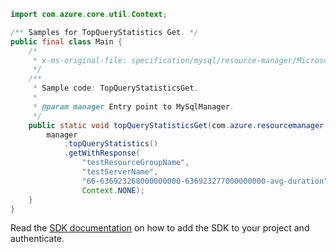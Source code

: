 ```java
import com.azure.core.util.Context;

/** Samples for TopQueryStatistics Get. */
public final class Main {
    /*
     * x-ms-original-file: specification/mysql/resource-manager/Microsoft.DBforMySQL/stable/2018-06-01/examples/TopQueryStatisticsGet.json
     */
    /**
     * Sample code: TopQueryStatisticsGet.
     *
     * @param manager Entry point to MySqlManager.
     */
    public static void topQueryStatisticsGet(com.azure.resourcemanager.mysql.MySqlManager manager) {
        manager
            .topQueryStatistics()
            .getWithResponse(
                "testResourceGroupName",
                "testServerName",
                "66-636923268000000000-636923277000000000-avg-duration",
                Context.NONE);
    }
}
```

Read the [SDK documentation](https://github.com/Azure/azure-sdk-for-java/blob/azure-resourcemanager-mysql_1.0.2/sdk/mysql/azure-resourcemanager-mysql/README.md) on how to add the SDK to your project and authenticate.
